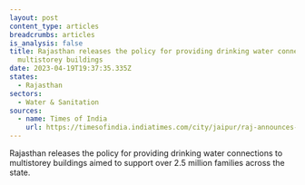 ```yaml
---
layout: post
content_type: articles
breadcrumbs: articles
is_analysis: false
title: Rajasthan releases the policy for providing drinking water connections to
  multistorey buildings
date: 2023-04-19T19:37:35.335Z
states:
  - Rajasthan
sectors:
  - Water & Sanitation
sources:
  - name: Times of India
    url: https://timesofindia.indiatimes.com/city/jaipur/raj-announces-policy-for-water-connections-to-high-rise-bldgs/articleshow/99480322.cms
---
```

Rajasthan releases the policy for providing drinking water connections to multistorey buildings aimed to support over 2.5 million families across the state.